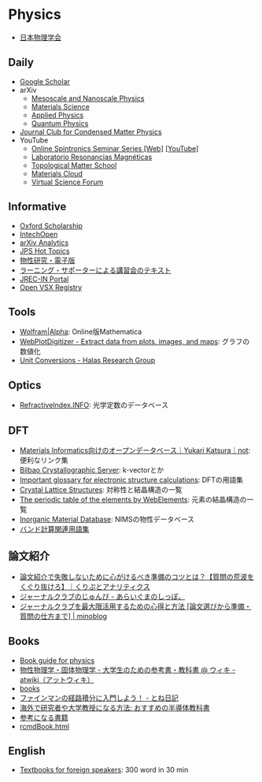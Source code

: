# Physics
- [日本物理学会](https://sso.jps.or.jp/openam/UI/Login)

## Daily
- [Google Scholar](https://scholar.google.com/scholar?sciupd=1&authuser=0)
- arXiv
  - [Mesoscale and Nanoscale Physics](https://arxiv.org/list/cond-mat.mes-hall/new)
  - [Materials Science](https://arxiv.org/list/cond-mat.mtrl-sci/new)
  - [Applied Physics](https://arxiv.org/list/physics.app-ph/new)
  - [Quantum Physics](https://arxiv.org/list/quant-ph/new)
- [Journal Club for Condensed Matter Physics](https://www.condmatjclub.org/)
- YouTube
  - [Online Spintronics Seminar Series [Web]](https://www.spintalks.org/talks) [[YouTube]](https://www.youtube.com/channel/UChs8ImllSSRfc_VEUi7m2Pw/videos)
  - [Laboratorio Resonancias Magnéticas](https://www.youtube.com/channel/UCzHLX1covGwhDqIdOZx9FoA/videos)
  - [Topological Matter School](https://www.youtube.com/channel/UCXlN-CTCH5j4Kiec6YlSf9w/videos)
  - [Materials Cloud](https://www.youtube.com/c/MaterialsCloud/videos)
  - [Virtual Science Forum](https://www.youtube.com/c/VirtualScienceForum/videos)

## Informative
- [Oxford Scholarship](https://oxford.universitypressscholarship.com/)
- [IntechOpen](https://www.intechopen.com/)
- [arXiv Analytics](http://arxitics.com/)
- [JPS Hot Topics](https://jpsht.jps.jp/)
- [物性研究・電子版](http://mercury.yukawa.kyoto-u.ac.jp/~bussei.kenkyu/archives/section/02000)
- [ラーニング・サポーターによる講習会のテキスト](https://www.library.osaka-u.ac.jp/ta_lectures/)
- [JREC\-IN Portal](https://jrecin.jst.go.jp/)
- [Open VSX Registry](https://open-vsx.org/)

## Tools
- [Wolfram\|Alpha](https://www.wolframalpha.com/): Online版Mathematica
- [WebPlotDigitizer \- Extract data from plots, images, and maps](https://automeris.io/WebPlotDigitizer/): グラフの数値化
- [Unit Conversions - Halas Research Group](http://halas.rice.edu/conversions)

## Optics
- [RefractiveIndex.INFO](https://refractiveindex.info/): 光学定数のデータベース

## DFT
- [Materials Informatics向けのオープンデータベース｜Yukari Katsura｜not](https://note.com/yukarikatsura/n/nd11ed7fdca84): 便利なリンク集
- [Bilbao Crystallographic Server](https://www.cryst.ehu.es/): k-vectorとか
- [Important glossary for electronic structure calculations](http://www.bandstructure.jp/INTRO/yogo.html): DFTの用語集
- [Crystal Lattice Structures](https://www.atomic-scale-physics.de/lattice/index.html): 対称性と結晶構造の一覧
- [The periodic table of the elements by WebElements](https://www.webelements.com/): 元素の結晶構造の一覧
- [Inorganic Material Database](https://crystdb.nims.go.jp/crystdb/search-materials): NIMSの物性データベース
- [バンド計算関連用語集](http://www.bandstructure.jp/INTRO/yogo.html)

## 論文紹介
- [論文紹介で失敗しないために心がけるべき準備のコツとは？【質問の荒波をくぐり抜けろ】｜くりぷとアナリティクス](https://www.cryptocurrency-bioresearch.com/journalclub-knowhow)
- [ジャーナルクラブのじゅんび \- あらいぐまのしっぽ。](https://blog.goo.ne.jp/for-your-impression/e/4b0ed5f78042c74e3f30c65c073e0d02)
- [ジャーナルクラブを最大限活用するための心得と方法 \[論文選びから準備・質問の仕方まで\] \| minoblog](https://ocoshite.me/how-to-introduce-research-papers)

## Books
- [Book guide for physics](http://maya.phys.kyushu-u.ac.jp/~knomura/research/guide-phys/bookguide-phys.shtml.ja)
- [物性物理学・固体物理学 \- 大学生のための参考書・教科書 @ ウィキ \- atwiki（アットウィキ）](https://w.atwiki.jp/physicswiki/sp/pages/23.html)
- [books](https://as2.c.u-tokyo.ac.jp/~shmz/books.html)
- [ファインマンの経路積分に入門しよう！ \- とね日記](https://blog.goo.ne.jp/ktonegaw/e/0f47de5854daf4eb38339a73791544a8)
- [海外で研究者や大学教授になる方法: おすすめの半導体教科書](https://life-of-regret.blogspot.com/2016/02/blog-post.html)
- [参考になる書籍](https://natsuhaze.jp/rf/books.htm)
- [rcmdBook\.html](https://yoshinobu.issp.u-tokyo.ac.jp/rcmdbook.html)

## English
- [Textbooks for foreign speakers](https://onlinebooks.library.upenn.edu/webbin/book/browse?type=lcsubc&key=Textbooks%20for%20foreign%20speakers): 300 word in 30 min